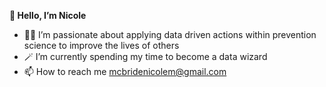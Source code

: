 <b>🌸 Hello, I’m Nicole</b>
- 🤝🏽 I’m passionate about applying data driven actions within prevention science to improve the lives of others
- 🪄 I’m currently spending my time to become a data wizard
- 📫 How to reach me mcbridenicolem@gmail.com
